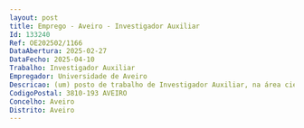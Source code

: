 ```yaml
--- 
layout: post
title: Emprego - Aveiro - Investigador Auxiliar
Id: 133240
Ref: OE202502/1166
DataAbertura: 2025-02-27
DataFecho: 2025-04-10
Trabalho: Investigador Auxiliar
Empregador: Universidade de Aveiro
Descricao: (um) posto de trabalho de Investigador Auxiliar, na área científica de Design em regime de contrato de trabalho por tempo indeterminado, celebrado ao abrigo do Código de Trabalho, com a referência 2023.15265.TENURE.037, que irá assumir Cátedra em Design para a Saúde, para a Universidade de Aveiro. CI CTTI 70 SGRH2025
CodigoPostal: 3810-193 AVEIRO
Concelho: Aveiro
Distrito: Aveiro
--- 
```

